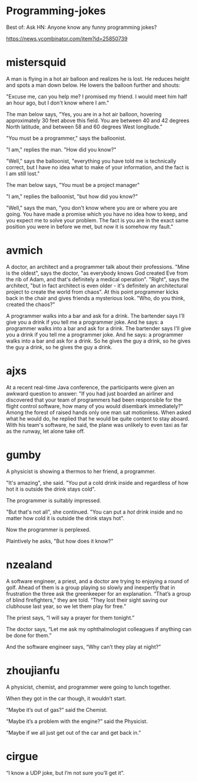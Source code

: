 # Programming-jokes
Best of: Ask HN: Anyone know any funny programming jokes?

https://news.ycombinator.com/item?id=25850739

# mistersquid

A man is flying in a hot air balloon and realizes he is lost. He reduces height and spots a man down below. He lowers the balloon further and shouts:

"Excuse me, can you help me? I promised my friend. I would meet him half an hour ago, but I don't know where I am."

The man below says, "Yes, you are in a hot air balloon, hovering approximately 30 feet above this field. You are between 40 and 42 degrees North latitude, and between 58 and 60 degrees West longitude."

"You must be a programmer," says the balloonist.

"I am," replies the man. "How did you know?"

"Well," says the balloonist, "everything you have told me is technically correct, but I have no idea what to make of your information, and the fact is I am still lost."

The man below says, "You must be a project manager"

"I am," replies the balloonist, "but how did you know?"

"Well," says the man, "you don't know where you are or where you are going. You have made a promise which you have no idea how to keep, and you expect me to solve your problem. The fact is you are in the exact same position you were in before we met, but now it is somehow my fault."

# avmich

A doctor, an architect and a programmer talk about their professions. "Mine is the oldest", says the doctor, "as everybody knows God created Eve from the rib of Adam, and that's definitely a medical operation". "Right", says the architect, "but in fact architect is even older - it's definitely an architectural project to create the world from chaos". At this point programmer kicks back in the chair and gives friends a mysterious look. "Who, do you think, created the chaos?"

A programmer walks into a bar and ask for a drink. The bartender says I'll give you a drink if you tell me a programmer joke. And he says: a programmer walks into a bar and ask for a drink. The bartender says I'll give you a drink if you tell me a programmer joke. And he says: a programmer walks into a bar and ask for a drink. So he gives the guy a drink, so he gives the guy a drink, so he gives the guy a drink.

# ajxs 

At a recent real-time Java conference, the participants were given an awkward question to answer: "If you had just boarded an airliner and discovered that your team of programmers had been responsible for the flight control software, how many of you would disembark immediately?" Among the forest of raised hands only one man sat motionless. When asked what he would do, he replied that he would be quite content to stay aboard. With his team's software, he said, the plane was unlikely to even taxi as far as the runway, let alone take off. 

# gumby

  A physicist is showing a thermos to her friend, a programmer.

  "It's amazing", she said.  "You put a cold drink inside and regardless of how hot it is outside the drink stays cold".

  The programmer is suitably impressed.

  "But that's not all", she continued.  "You can put a *hot* drink inside and no matter how cold it is outside the drink stays hot".

  Now the programmer is perplexed.

  Plaintively he asks, "But how does it know?"

# nzealand

A software engineer, a priest, and a doctor are trying to enjoying a round of golf. Ahead of them is a group playing so slowly and inexpertly that in frustration the three ask the greenkeeper for an explanation. “That’s a group of blind firefighters,” they are told. “They lost their sight saving our clubhouse last year, so we let them play for free.”

The priest says, “I will say a prayer for them tonight.”

The doctor says, “Let me ask my ophthalmologist colleagues if anything can be done for them.”

And the software engineer says, “Why can’t they play at night?” 

# zhoujianfu

A physicist, chemist, and programmer were going to lunch together.

When they got in the car though, it wouldn’t start.

“Maybe it’s out of gas?” said the Chemist.

“Maybe it’s a problem with the engine?” said the Physicist.

“Maybe if we all just get out of the car and get back in.” 

# cirgue

“I know a UDP joke, but I’m not sure you’ll get it”.
